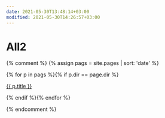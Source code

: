 ```yaml
---
date: 2021-05-30T13:48:14+03:00
modified: 2021-05-30T14:26:57+03:00
---
```


# All2

{% comment %}
{% assign pags = site.pages | sort: 'date' %}

<div id="navigation">
{% for p in pags %}{% if p.dir == page.dir %}
<p><a href="{{ p.url }}">{{ p.title }}</a> </p>
{% endif %}{% endfor %}
</div>

{% endcomment %}
